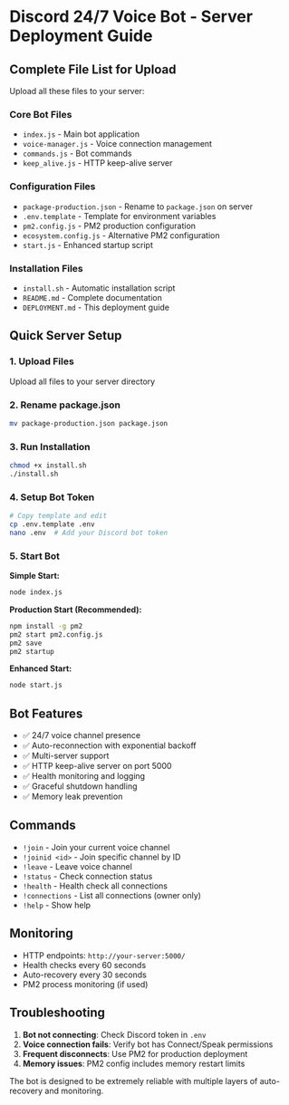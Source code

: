 # Discord 24/7 Voice Bot - Server Deployment Guide

## Complete File List for Upload

Upload all these files to your server:

### Core Bot Files
- `index.js` - Main bot application
- `voice-manager.js` - Voice connection management
- `commands.js` - Bot commands
- `keep_alive.js` - HTTP keep-alive server

### Configuration Files  
- `package-production.json` - Rename to `package.json` on server
- `.env.template` - Template for environment variables
- `pm2.config.js` - PM2 production configuration
- `ecosystem.config.js` - Alternative PM2 configuration
- `start.js` - Enhanced startup script

### Installation Files
- `install.sh` - Automatic installation script
- `README.md` - Complete documentation
- `DEPLOYMENT.md` - This deployment guide

## Quick Server Setup

### 1. Upload Files
Upload all files to your server directory

### 2. Rename package.json
```bash
mv package-production.json package.json
```

### 3. Run Installation
```bash
chmod +x install.sh
./install.sh
```

### 4. Setup Bot Token
```bash
# Copy template and edit
cp .env.template .env
nano .env  # Add your Discord bot token
```

### 5. Start Bot

**Simple Start:**
```bash
node index.js
```

**Production Start (Recommended):**
```bash
npm install -g pm2
pm2 start pm2.config.js
pm2 save
pm2 startup
```

**Enhanced Start:**
```bash
node start.js
```

## Bot Features

- ✅ 24/7 voice channel presence
- ✅ Auto-reconnection with exponential backoff
- ✅ Multi-server support
- ✅ HTTP keep-alive server on port 5000
- ✅ Health monitoring and logging
- ✅ Graceful shutdown handling
- ✅ Memory leak prevention

## Commands

- `!join` - Join your current voice channel
- `!joinid <id>` - Join specific channel by ID  
- `!leave` - Leave voice channel
- `!status` - Check connection status
- `!health` - Health check all connections
- `!connections` - List all connections (owner only)
- `!help` - Show help

## Monitoring

- HTTP endpoints: `http://your-server:5000/`
- Health checks every 60 seconds
- Auto-recovery every 30 seconds
- PM2 process monitoring (if used)

## Troubleshooting

1. **Bot not connecting**: Check Discord token in `.env`
2. **Voice connection fails**: Verify bot has Connect/Speak permissions
3. **Frequent disconnects**: Use PM2 for production deployment
4. **Memory issues**: PM2 config includes memory restart limits

The bot is designed to be extremely reliable with multiple layers of auto-recovery and monitoring.
